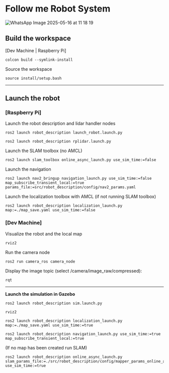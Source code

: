 # Follow me Robot System

![WhatsApp Image 2025-05-16 at 11 18 19](https://github.com/user-attachments/assets/fdc75d83-7cc2-4ca0-a2a3-effae4653589)

## Build the workspace

[Dev Machine | Raspberry Pi]

```
colcon build --symlink-install
```

Source the workspace

```
source install/setup.bash
```

---

## Launch the robot

### [Raspberry Pi]

Launch the robot description and lidar handler nodes

```
ros2 launch robot_description launch_robot.launch.py
```

```
ros2 launch robot_description rplidar.launch.py
```

Launch the SLAM toolbox (no AMCL)

```
ros2 launch slam_toolbox online_async_launch.py use_sim_time:=false
```

Launch the navigation

```
ros2 launch nav2_bringup navigation_launch.py use_sim_time:=false map_subscribe_transient_local:=true params_file:=src/robot_description/config/nav2_params.yaml
```

Launch the localization toolbox with AMCL (if not running SLAM toolbox)

```
ros2 launch robot_description localization_launch.py map:=./map_save.yaml use_sim_time:=false
```

### [Dev Machine]

Visualize the robot and the local map

```
rviz2
```

Run the camera node

```
ros2 run camera_ros camera_node
```

Display the image topic (select /camera/image_raw/compressed):

```
rqt
```

---

**Launch the simulation in Gazebo**

```
ros2 launch robot_description sim.launch.py
```

```
rviz2
```

```
ros2 launch robot_description localization_launch.py map:=./map_save.yaml use_sim_time:=true
```

```
ros2 launch robot_description navigation_launch.py use_sim_time:=true map_subscribe_transient_local:=true
```

(If no map has been created run SLAM)

```
ros2 launch robot_description online_async_launch.py slam_params_file:=./src/robot_description/config/mapper_params_online_async.yaml use_sim_time:=true
```
